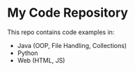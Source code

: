 # My Code Repository

This repo contains code examples in:
- Java (OOP, File Handling, Collections)
- Python
- Web (HTML, JS)
